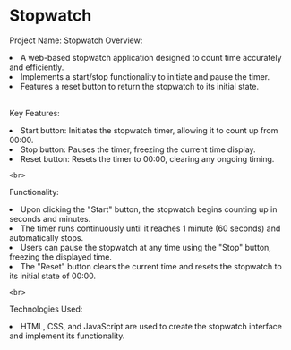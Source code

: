 # Stopwatch

Project Name: Stopwatch
Overview:
  <li> A web-based stopwatch application designed to count time accurately and efficiently. </li>
  <li> Implements a start/stop functionality to initiate and pause the timer. </li>
  <li> Features a reset button to return the stopwatch to its initial state. </li>

  <br> 
  
Key Features:
  <li> Start button: Initiates the stopwatch timer, allowing it to count up from 00:00. </li>
  <li> Stop button: Pauses the timer, freezing the current time display. </li>
  <li> Reset button: Resets the timer to 00:00, clearing any ongoing timing. </li>

    <br>
    
Functionality:
  <li> Upon clicking the "Start" button, the stopwatch begins counting up in seconds and minutes. </li>
  <li> The timer runs continuously until it reaches 1 minute (60 seconds) and automatically stops. </li>
  <li> Users can pause the stopwatch at any time using the "Stop" button, freezing the displayed time. </li>
  <li> The "Reset" button clears the current time and resets the stopwatch to its initial state of 00:00. </li>

    <br>

Technologies Used:
  <li> HTML, CSS, and JavaScript are used to create the stopwatch interface and implement its functionality. </li>
